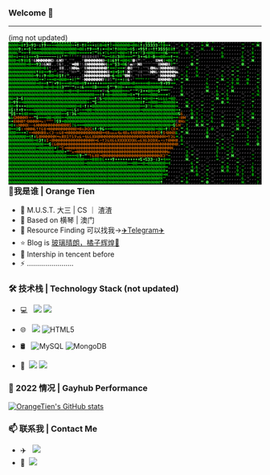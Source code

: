 ### Welcome 👋


---
(img not updated)
<img align="right" alt="GIF" src="https://github.com/OrangeTien/OrangeTien/blob/main/guagua.gif" />

### 🤔我是谁 | Orange Tien

- 🏫 M.U.S.T. 大三 | CS ｜ 渣渣
- 🌱 Based on 横琴 | 澳门
- 💬 Resource Finding 可以找我->[✈️Telegram✈️](https://t.me/orangetien) 
- ⭐ Blog is [玻璃晴朗，橘子辉煌🍊](https://www.bytedance.fit/)
- 🔭 Intership in tencent before
- ⚡ .......................

### 🛠 技术栈 | Technology Stack (not updated)

- 💻 &#160; [![](https://img.shields.io/badge/Python-3-3776ab?style=flat-square&logo=Python&logoColor=white)](https://python.com/) [![](https://img.shields.io/badge/C++-11-00ADD8.svg?style=flat&logo=c%2B%2B&logoColor=orange)](https://en.wikipedia.org/wiki/C%2B%2B11)
- 🌐 &#160; [![](https://img.shields.io/badge/-Git-f05032?style=flat-square&logo=git&logoColor=white)](https://git-scm.com/) ![HTML5](https://img.shields.io/badge/-HTML5-333333?style=flat&logo=HTML5) 

- 🛢 &#160; ![MySQL](https://img.shields.io/badge/-MySQL-333333?style=flat&logo=mysql)
![MongoDB](https://img.shields.io/badge/-MongoDB-333333?style=flat&logo=mongodb)
- 🔧 &#160;[![](https://img.shields.io/badge/Pr-9999FF?style=flat-square&logo=Adobe-Premiere-Pro&logoColor=000058)](https://adobe.com/) [![](https://img.shields.io/badge/IDE-JetBrains%20Pycharm-red?style=flat-square&logo=PyCharm&logoColor=brightgreen)]() 

### 🍊 2022 情况 | Gayhub Performance
[![OrangeTien's GitHub stats](https://github-readme-stats.vercel.app/api?username=OrangeTien&show_icons=true)](https://github.com/anuraghazra/github-readme-stats)

### 📫 联系我 | Contact Me
- ✈️ &#160; [![](https://img.shields.io/badge/OrangeTien-orange?style=flat-square&logo=telegram)](https://t.me/orangetien)
- 📮 &#160;[![](https://img.shields.io/badge/Alger-Gmail-EA4335?style=flat-square&logo=gmail&logoColor=ffffff)](mailto:834818935alger@gmail.com)

<!--
**OrangeTien/OrangeTien** is a ✨ _special_ ✨ repository because its `README.md` (this file) appears on your GitHub profile.

Here are some ideas to get you started:

- 🔭 I’m currently working on ...
- 🌱 I’m currently learning ...
- 👯 I’m looking to collaborate on ...
- 🤔 I’m looking for help with ...
- 💬 Ask me about ...
- 📫 How to reach me: ...
- 😄 Pronouns: ...
- ⚡ Fun fact: ...
-->
